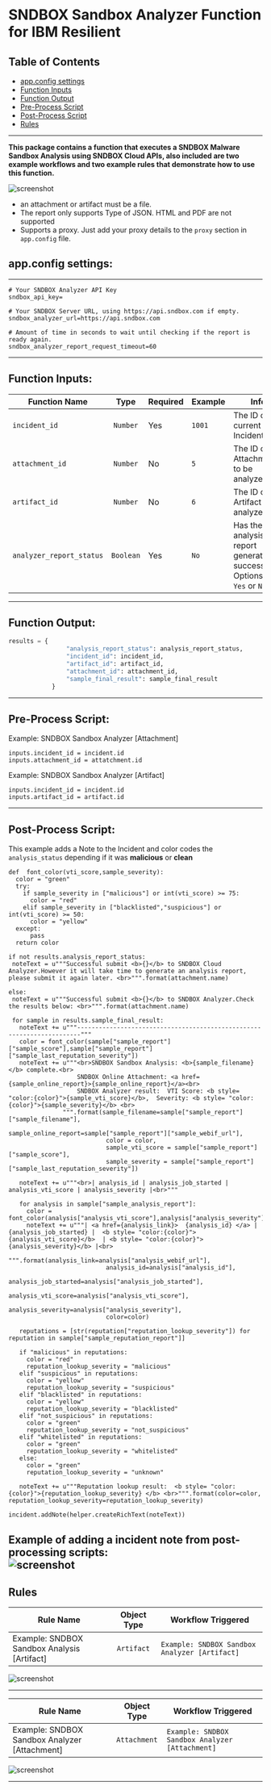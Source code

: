 # SNDBOX Sandbox Analyzer Function for IBM Resilient

## Table of Contents
  - [app.config settings](#appconfig-settings)
  - [Function Inputs](#function-inputs)
  - [Function Output](#function-output)
  - [Pre-Process Script](#pre-process-script)
  - [Post-Process Script](#post-process-script)
  - [Rules](#rules)
  
--- 
 
**This package contains a function that executes a SNDBOX Malware Sandbox Analysis using SNDBOX Cloud APIs, also included are two example workflows and two example rules that demonstrate how to use this function.**


 ![screenshot](./screenshots/workflow_attachment.jpeg)

* an attachment or artifact must be a file.
* The report only supports Type of JSON. HTML and PDF are not supported
* Supports a proxy. Just add your proxy details to the `proxy` section in `app.config` file.

## app.config settings:  
---               
```                                                                         
# Your SNDBOX Analyzer API Key                                                         
sndbox_api_key=

# Your SNDBOX Server URL, using https://api.sndbox.com if empty.
sndbox_analyzer_url=https://api.sndbox.com
             
# Amount of time in seconds to wait until checking if the report is ready again.
sndbox_analyzer_report_request_timeout=60 
```
---                                               

## Function Inputs:

| Function Name | Type | Required | Example  | Info |
| --------- | :---------: | ------------------ | ------| ----|
| `incident_id` | `Number` | Yes | `1001` | The ID of the current Incident|            
| `attachment_id` | `Number` | No | `5` | The ID of the Attachment to be analyzed|
| `artifact_id` | `Number` | No | `6` | The ID of the Artifact to be analyzed 
| `analyzer_report_status` | `Boolean` | Yes | `No` | Has the analysis report generated successfully. Options are: `Yes` or `No` |
---

## Function Output:
```python                                    
results = {
                "analysis_report_status": analysis_report_status,
                "incident_id": incident_id,
                "artifact_id": artifact_id,
                "attachment_id": attachment_id,
                "sample_final_result": sample_final_result
            }

```
---

## Pre-Process Script:
Example: SNDBOX Sandbox Analyzer [Attachment]

```
inputs.incident_id = incident.id
inputs.attachment_id = attatchment.id
```
Example: SNDBOX Sandbox Analyzer [Artifact]

```
inputs.incident_id = incident.id
inputs.artifact_id = artifact.id
```

---

## Post-Process Script:
This example adds a Note to the Incident and color codes the `analysis_status` depending if it was **malicious** or **clean**

```
def  font_color(vti_score,sample_severity):
  color = "green"
  try:
    if sample_severity in ["malicious"] or int(vti_score) >= 75:
      color = "red"
    elif sample_severity in ["blacklisted","suspicious"] or int(vti_score) >= 50:
      color = "yellow"
  except:
      pass
  return color

if not results.analysis_report_status:
 noteText = u"""Successful submit <b>{}</b> to SNDBOX Cloud Analyzer.However it will take time to generate an analysis report, please submit it again later. <br>""".format(attachment.name)
 
else:
 noteText = u"""Successful submit <b>{}</b> to SNDBOX Analyzer.Check the results below: <br>""".format(attachment.name)
 
 for sample in results.sample_final_result:
   noteText += u"""-----------------------------------------------------------------------"""
   color = font_color(sample["sample_report"]["sample_score"],sample["sample_report"]["sample_last_reputation_severity"])
   noteText += u"""<br>SNDBOX Sandbox Analysis: <b>{sample_filename}</b> complete.<br>
                   SNDBOX Online Attachment: <a href={sample_online_report}>{sample_online_report}</a><br>
                   SNDBOX Analyzer result:  VTI Score: <b style= "color:{color}">{sample_vti_score}</b>,  Severity: <b style= "color:{color}">{sample_severity}</b> <br>
               """.format(sample_filename=sample["sample_report"]["sample_filename"],
                           sample_online_report=sample["sample_report"]["sample_webif_url"],
                           color = color,
                           sample_vti_score = sample["sample_report"]["sample_score"],
                           sample_severity = sample["sample_report"]["sample_last_reputation_severity"])
 
   noteText += u"""<br>| analysis_id | analysis_job_started | analysis_vti_score | analysis_severity |<br>"""
   
   for analysis in sample["sample_analysis_report"]:
     color = font_color(analysis["analysis_vti_score"],analysis["analysis_severity"])
     noteText += u"""| <a href={analysis_link}>  {analysis_id} </a> | {analysis_job_started} |  <b style= "color:{color}"> {analysis_vti_score}</b>  | <b style= "color:{color}">{analysis_severity}</b> |<br>
                 """.format(analysis_link=analysis["analysis_webif_url"],
                           analysis_id=analysis["analysis_id"],
                           analysis_job_started=analysis["analysis_job_started"],
                           analysis_vti_score=analysis["analysis_vti_score"],
                           analysis_severity=analysis["analysis_severity"],
                           color=color)
 
   reputations = [str(reputation["reputation_lookup_severity"]) for reputation in sample["sample_reputation_report"]]
   
   if "malicious" in reputations:
     color = "red"
     reputation_lookup_severity = "malicious"
   elif "suspicious" in reputations:
     color = "yellow"
     reputation_lookup_severity = "suspicious"
   elif "blacklisted" in reputations:
     color = "yellow"
     reputation_lookup_severity = "blacklisted"
   elif "not_suspicious" in reputations:
     color = "green"
     reputation_lookup_severity = "not_suspicious"
   elif "whitelisted" in reputations:
     color = "green"
     reputation_lookup_severity = "whitelisted"
   else:
     color = "green"
     reputation_lookup_severity = "unknown"
     
   noteText += u"""Reputation lookup result:  <b style= "color:{color}">{reputation_lookup_severity} </b> <br>""".format(color=color, reputation_lookup_severity=reputation_lookup_severity)
   
incident.addNote(helper.createRichText(noteText))
```

<b>Example of adding a incident note from post-processing scripts:</b><br>
 ![screenshot](./screenshots/results_addnote.png)
---

## Rules
| Rule Name | Object Type | Workflow Triggered |
| --------- | :---------: | ------------------ |
| Example: SNDBOX Sandbox Analysis [Artifact]| `Artifact` | `Example: SNDBOX Sandbox Analyzer [Artifact]` |

![screenshot](./screenshots/rule_artifact.jpeg)

---
| Rule Name | Object Type | Workflow Triggered |
| --------- | :---------: | ------------------ |
| Example: SNDBOX Sandbox Analyzer [Attachment]| `Attachment` | `Example: SNDBOX Sandbox Analyzer [Attachment]` |


![screenshot](./screenshots/rule_attachment.jpeg)


---
                                                                               
